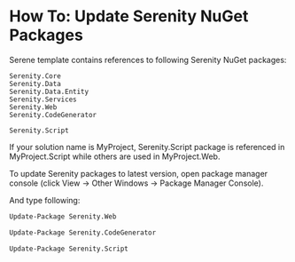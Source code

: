 # How To: Update Serenity NuGet Packages

Serene template contains references to following Serenity NuGet packages:

```
Serenity.Core
Serenity.Data
Serenity.Data.Entity
Serenity.Services
Serenity.Web
Serenity.CodeGenerator

Serenity.Script
```

If your solution name is MyProject, Serenity.Script package is referenced in MyProject.Script while others are used in MyProject.Web.

To update Serenity packages to latest version, open package manager console (click View -> Other Windows -> Package Manager Console).

And type following:

```ps
Update-Package Serenity.Web

Update-Package Serenity.CodeGenerator

Update-Package Serenity.Script
```